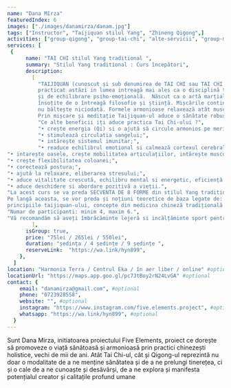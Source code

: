 ```yaml
---
name: "Dana Mîrza"
featuredIndex: 6
images: ["./images/danamirza/danam.jpg"]
tags: ["Instructor", "Taijiquan stilul Yang", "Zhineng Qigong",]
activities: ["group-qigong", "group-tai-chi", "alte-servicii", "group-miscare-constienta", "group-meditatii-ghidate"]
services: [
 {
      name: "TAI CHI stilul Yang traditional ",
      summary: "Stilul Yang traditional : Curs începători",
      description:
        [
          "TAIJIQUAN (cunoscut și sub denumirea de TAI CHI sau TAI CHI CHUAN) este cel mai răspândit stil intern de arte marțiale chinezești,
          practicat astăzi in lumea intreagă mai ales ca o disciplină terapeutică, de menținere a stării de sănătate, de sporire a vitalității
          și de echilibrare psiho-emoțională.  Născut ca o artă marțială, Taijiquan-ul se bazează pe mișcări fluide, lente, însă nu lipsite de vigoare,
          însoțite de o întreagă filosofie și știință. Mișcările continue, fluide din Taijiquan se bazează pe principiul că o apă curgătoare 
          nu băltește niciodată. Formele armonioase relaxează atât musculatura, cât și articulațiile, ceea ce întărește corpul din interior. 
          Prin mișcare și meditație Taijiquan-ul aduce o sănătate robustă, o minte liniștită și o inimă deschisă.",
          "Ce alte beneficii iți aduce practica Tai Chi-ului ?",
          "• crește energia (Qi) si o ajută să circule armonios pe meridiane;",
          "• stimulează circulatia sangelui;",
          "• intărește sistemul imunitar;",
          "• readuce echilibrul emotional si calmează cortexul cerebral, aducând o stare de de serenitate;",
"• intarește oasele, crește mobilitatea articulațiilor, intărește musculatura;",
"• crește flexibilitatea coloanei;",
"• corectează postura;",
"• ajută la relaxare, eliberarea stresului;",
"• aduce vitalitate crescută, echilibru mental si energetic, eficiență in acțiunile exterioare;",
"• aduce deschidere si abordare pozitivă a vieții.",
"La acest curs se va preda SECVENTA DE 8 FORME din stilul Yang traditional.
Pe langă aceasta, se vor preda și noțiuni teoretice de baza legate de: istoria taijiquan-ului, stiluri de arte marțiale chinezesti,
principiile taijiquan-ului, concepte din medicina chineză tradițională (teoria meridianelor, principiul yin-yang, legea celor cinci elemente).",
"Numar de participanti: minim 4, maxim 6.",
"Vă recomandăm să aveți îmbrăcăminte lejeră si incălțăminte sport pentru interior.",
        ],
      isGroup: true,
      price: "75lei / 265lei / 550lei",
      duration: "ședința / 4 ședințe / 9 ședințe ",
      reserveLink:  "https://wa.link/hyn899",
    }, 
  ]
location: "Harmonia Terra / Centrul Eka / în aer liber / online" #optional
locationUrl: "https://maps.app.goo.gl/pc7JtBoy2rN24LvGA" #optional
contact: {
    email: "danamirza@gmail.com", #optional
    phone: "0723928558",
    website: "", #optional
    instagram: "https://www.instagram.com/five.elements.project", #optional
    whatsapp: "https://wa.link/hyn899", #optional
  }
---
```


Sunt Dana Mirza, initiatoarea proiectului Five Elements,  proiect ce dorește să promoveze o viață sănătoasă și armonioasă prin practici chinezești holistice, vechi de mii de ani. Atât Tai Chi-ul, cât și Qigong-ul reprezintă nu doar o modalitate de a ne menține sănătatea și de a ne prelungi tinerețea, ci și o cale de a ne cunoaște și desăvârși, de a ne explora și manifesta potențialul creator și calitațile profund umane
